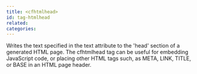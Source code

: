```yaml
---
title: <cfhtmlhead>
id: tag-htmlhead
related:
categories:
---
```


Writes the text specified in the text attribute to the 'head' section of a generated HTML page.
	 The cfhtmlhead tag can be useful for embedding JavaScript code, or placing other HTML tags such, as
	 META, LINK, TITLE, or BASE in an HTML page header.